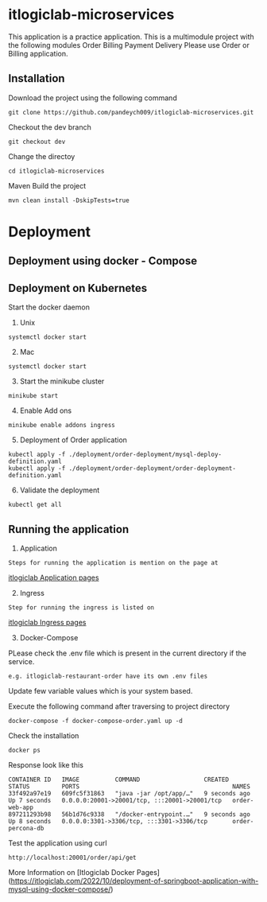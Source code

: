 # itlogiclab-microservices
This application is a practice application. This is a multimodule project with the following modules
Order 
Billing
Payment 
Delivery
Please use Order or Billing application. 

## Installation
Download the project using the following command
```
git clone https://github.com/pandeych009/itlogiclab-microservices.git
```

Checkout the dev branch
```
git checkout dev
```

Change the directoy 
```
cd itlogiclab-microservices
```

Maven Build the project
```
mvn clean install -DskipTests=true

```
# Deployment

## Deployment using docker - Compose



## Deployment on Kubernetes

Start the docker daemon 

1. Unix 
```
systemctl docker start
```

2. Mac
```
systemctl docker start
```

3. Start the minikube cluster 
```
minikube start
```

4. Enable Add ons
```
minikube enable addons ingress
```

5. Deployment of Order application
```
kubectl apply -f ./deployment/order-deployment/mysql-deploy-definition.yaml 
kubectl apply -f ./deployment/order-deployment/order-deployment-definition.yaml
```

6. Validate the deployment
```
kubectl get all
```

## Running the application 
1. Application 
```
Steps for running the application is mention on the page at 
```
[itlogiclab Application pages](https://itlogiclab.com/2022/12/kubernetes-deployment-of-springboot-application-with-mysql/)

2. Ingress
``` 
Step for running the ingress is listed on 
```
[itlogiclab Ingress pages](https://itlogiclab.com/2023/05/ingress/)


3. Docker-Compose 

PLease check the .env file which is present in the current directory if the service. 
```
e.g. itlogiclab-restaurant-order have its own .env files
```
Update few variable values which is your system based. 

Execute the following command after traversing to project directory 
```
docker-compose -f docker-compose-order.yaml up -d
```
Check the installation 
```
docker ps 
```

Response look like this 
```
CONTAINER ID   IMAGE          COMMAND                  CREATED         STATUS         PORTS                                           NAMES
33f492a97e19   609fc5f31863   "java -jar /opt/app/…"   9 seconds ago   Up 7 seconds   0.0.0.0:20001->20001/tcp, :::20001->20001/tcp   order-web-app
897211293b98   56b1d76c9338   "/docker-entrypoint.…"   9 seconds ago   Up 8 seconds   0.0.0.0:3301->3306/tcp, :::3301->3306/tcp       order-percona-db
```

Test the application using curl 
```
http://localhost:20001/order/api/get
```

More Information on
[Itlogiclab Docker Pages] (https://itlogiclab.com/2022/10/deployment-of-springboot-application-with-mysql-using-docker-compose/)




